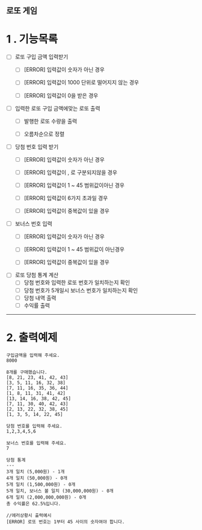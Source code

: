 ## 로또 게임


# 1 . 기능목록

 - [ ] 로또 구입 금액 입력받기
   - [ ]  [ERROR] 입력값이 숫자가 아닌 경우
   - [ ]  [ERROR] 입력값이 1000 단위로 떨어지지 않는 경우
   - [ ]  [ERROR] 입력값이 0을 받은 경우

    
- [ ] 입력한 로또 구입 금액에맞는 로또 출력
  - [ ] 발행한 로또 수량을 출력
  - [ ] 오름차순으로 정렬


- [ ] 당첨 번호 입력 받기
    - [ ]  [ERROR] 입력값이 숫자가 아닌 경우
    - [ ]  [ERROR] 입력값이 , 로 구분되지않을 경우
    - [ ]  [ERROR] 입력값이 1 ~ 45 범위값이아닌 경우
    - [ ]  [ERROR] 입력값이 6가지 초과일 경우
    - [ ]  [ERROR] 입력값이 중복값이 있을 경우


- [ ]  보너스 번호 입력
    - [ ]  [ERROR] 입력값이 숫자가 아닌 경우
    - [ ]  [ERROR] 입력값이 1 ~ 45 범위값이 아닌경우
    - [ ]  [ERROR] 입력값이 중복값이 있을 경우


- [ ]  로또 당첨 통계 계산
   - [ ] 당첨 번호와 입력한 로또 번호가 일치하는지 확인
   - [ ] 당첨 번호가 5개일시 보너스 번호가 일치하는지 확인
   - [ ] 당첨 내역 출력
   - [ ] 수익률 출력

<hr>
    

# 2. 출력예제

```
구입금액을 입력해 주세요.
8000

8개를 구매했습니다.
[8, 21, 23, 41, 42, 43] 
[3, 5, 11, 16, 32, 38] 
[7, 11, 16, 35, 36, 44] 
[1, 8, 11, 31, 41, 42] 
[13, 14, 16, 38, 42, 45] 
[7, 11, 30, 40, 42, 43] 
[2, 13, 22, 32, 38, 45] 
[1, 3, 5, 14, 22, 45]

당첨 번호를 입력해 주세요.
1,2,3,4,5,6

보너스 번호를 입력해 주세요.
7

당첨 통계
---
3개 일치 (5,000원) - 1개
4개 일치 (50,000원) - 0개
5개 일치 (1,500,000원) - 0개
5개 일치, 보너스 볼 일치 (30,000,000원) - 0개
6개 일치 (2,000,000,000원) - 0개
총 수익률은 62.5%입니다.

//에러상황시 출력예시
[ERROR] 로또 번호는 1부터 45 사이의 숫자여야 합니다.

```


 

   


